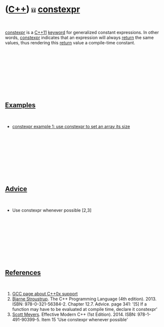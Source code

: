 



 

 

 

 

 

([C++](Cpp.md)) ![C++11](PicCpp11.png) [constexpr](CppConstexpr.md)
=====================================================================

 

[constexpr](CppConstexpr.md) is a [C++11](Cpp11.md)
[keyword](CppKeyword.md) for generalized constant expressions. In other
words, [constexpr](CppConstexpr.md) indicates that an expression will
always [return](CppReturn.md) the same values, thus rendering this
[return](CppReturn.md) value a compile-time constant.

 

 

 

 

 

[Examples](CppExamples.md)
---------------------------

 

-   [constexpr example 1: use constexpr to set an array its
    size](CppConstexprExample1.md)

 

 

 

 

 

[Advice](CppAdvice.md)
-----------------------

 

-   Use constexpr whenever possible \[2,3\]

 

 

 

 

 

[References](CppReferences.md)
-------------------------------

 

1.  [GCC page about C++0x
    support](http://gcc.gnu.org/projects/cxx0x.html)
2.  [Bjarne Stroustrup](CppBjarneStroustrup.md). The C++ Programming
    Language (4th edition). 2013. ISBN: 978-0-321-56384-2. Chapter 12.7.
    Advice. page 341: '\[5\] If a function may have to be evaluated at
    compile time, declare it constexpr'
3.  [Scott Meyers](CppScottMeyers.md). Effective Modern C++
    (1st Edition). 2014. ISBN: 978-1-491-90399-5. Item 15 'Use constexpr
    whenever possible'

 

 

 

 

 





 



